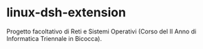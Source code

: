 # linux-dsh-extension
Progetto facoltativo di Reti e Sistemi Operativi (Corso del II Anno di Informatica Triennale in Bicocca).
